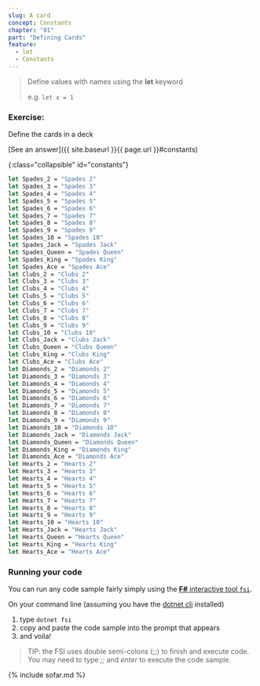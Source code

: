 ```yaml
---
slug: A card
concept: Constants
chapter: "01"
part: "Defining Cards"
feature: 
  - let
  - Constants
---
```


> Define values with names using the __let__ keyword
> 
> e.g. `let x = 1 `

### Exercise:

Define the cards in a deck

[See an answer]({{ site.baseurl }}{{ page.url }}#constants)

{:class="collapsible" id="constants"}
```fsharp
let Spades_2 = "Spades 2"
let Spades_3 = "Spades 3"
let Spades_4 = "Spades 4"
let Spades_5 = "Spades 5"
let Spades_6 = "Spades 6"
let Spades_7 = "Spades 7"
let Spades_8 = "Spades 8"
let Spades_9 = "Spades 9"
let Spades_10 = "Spades 10"
let Spades_Jack = "Spades Jack"
let Spades_Queen = "Spades Queen"
let Spades_King = "Spades King"
let Spades_Ace = "Spades Ace"
let Clubs_2 = "Clubs 2"
let Clubs_3 = "Clubs 3"
let Clubs_4 = "Clubs 4"
let Clubs_5 = "Clubs 5"
let Clubs_6 = "Clubs 6"
let Clubs_7 = "Clubs 7"
let Clubs_8 = "Clubs 8"
let Clubs_9 = "Clubs 9"
let Clubs_10 = "Clubs 10"
let Clubs_Jack = "Clubs Jack"
let Clubs_Queen = "Clubs Queen"
let Clubs_King = "Clubs King"
let Clubs_Ace = "Clubs Ace"
let Diamonds_2 = "Diamonds 2"
let Diamonds_3 = "Diamonds 3"
let Diamonds_4 = "Diamonds 4"
let Diamonds_5 = "Diamonds 5"
let Diamonds_6 = "Diamonds 6"
let Diamonds_7 = "Diamonds 7"
let Diamonds_8 = "Diamonds 8"
let Diamonds_9 = "Diamonds 9"
let Diamonds_10 = "Diamonds 10"
let Diamonds_Jack = "Diamonds Jack"
let Diamonds_Queen = "Diamonds Queen"
let Diamonds_King = "Diamonds King"
let Diamonds_Ace = "Diamonds Ace"
let Hearts_2 = "Hearts 2"
let Hearts_3 = "Hearts 3"
let Hearts_4 = "Hearts 4"
let Hearts_5 = "Hearts 5"
let Hearts_6 = "Hearts 6"
let Hearts_7 = "Hearts 7"
let Hearts_8 = "Hearts 8"
let Hearts_9 = "Hearts 9"
let Hearts_10 = "Hearts 10"
let Hearts_Jack = "Hearts Jack"
let Hearts_Queen = "Hearts Queen"
let Hearts_King = "Hearts King"
let Hearts_Ace = "Hearts Ace"
```

### Running your code

You can run any code sample fairly simply using the [__F#__ interactive tool `fsi`](https://docs.microsoft.com/en-us/dotnet/fsharp/tools/fsharp-interactive/).

On your command line (assuming you have the [dotnet cli](https://dotnet.microsoft.com/en-us/languages/fsharp/tools) installed)
1. type `dotnet fsi`
2. copy and paste the code sample into the prompt that appears
3. and voila!

> TIP: the FSI uses double semi-colons (;;) to finish and execute code.  You may need to type _;;_ and _enter_ to execute the code sample.

{% include sofar.md %}